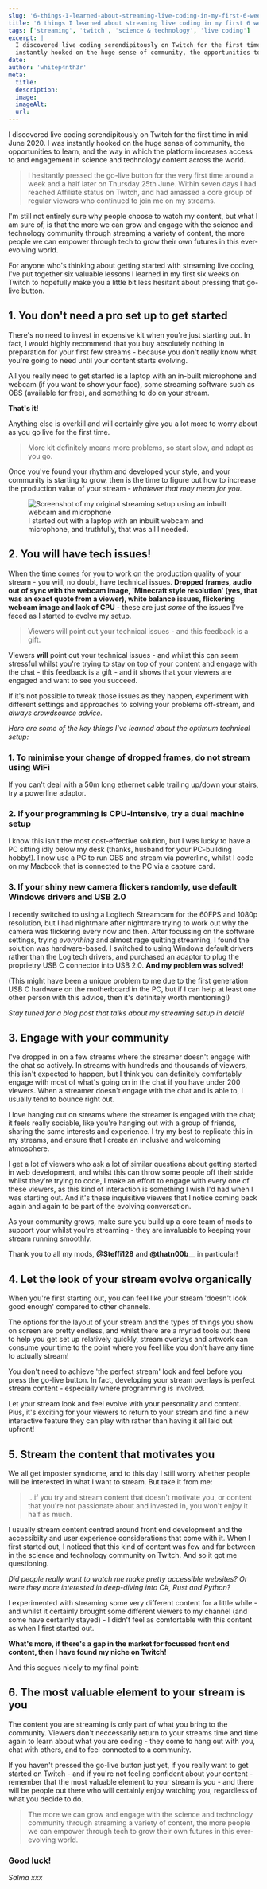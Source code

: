 ```yaml
---
slug: '6-things-I-learned-about-streaming-live-coding-in-my-first-6-weeks-on-Twitch'
title: '6 things I learned about streaming live coding in my first 6 weeks on Twitch'
tags: ['streaming', 'twitch', 'science & technology', 'live coding']
excerpt: |
  I discovered live coding serendipitously on Twitch for the first time in mid June 2020. I was
  instantly hooked on the huge sense of community, the opportunities to learn, and the way in which the platform increases access to and engagement in science and technology content across the world.
date:
author: 'whitep4nth3r'
meta:
  title:
  description:
  image:
  imageAlt:
  url:
---
```


I discovered live coding serendipitously on Twitch for the first time in mid June 2020. I was
instantly hooked on the huge sense of community, the opportunities to learn, and the way in which
the platform increases access to and engagement in science and technology content across the world.

> I hesitantly pressed the go-live button for the very first time around a week and a half later on
> Thursday 25th June. Within seven days I had reached Affiliate status on Twitch, and had amassed a
> core group of regular viewers who continued to join me on my streams.

I'm still not entirely sure why people choose to watch my content, but what I am sure of, is that
the more we can grow and engage with the science and technology community through streaming a
variety of content, the more people we can empower through tech to grow their own futures in this
ever-evolving world.

For anyone who's thinking about getting started with streaming live coding, I've put together six
valuable lessons I learned in my first six weeks on Twitch to hopefully make you a little bit less
hesitant about pressing that go-live button.

## 1. You don't need a pro set up to get started

There's no need to invest in expensive kit when you're just starting out. In fact, I would highly
recommend that you buy absolutely nothing in preparation for your first few streams - because you
don't really know what you're going to need until your content starts evolving.

All you really need to get started is a laptop with an in-built microphone and webcam (if you want
to show your face), some streaming software such as OBS (available for free), and something to do on
your stream.

**That's it!**

Anything else is overkill and will certainly give you a lot more to worry about as you go live for
the first time.

> More kit definitely means more problems, so start slow, and adapt as you go.

Once you've found your rhythm and developed your style, and your community is starting to grow, then
is the time to figure out how to increase the production value of your stream - _whatever that may
mean for you._

<figure>
 <img src="./img/blog/original-stream-setup.png"
         alt="Screenshot of my original streaming setup using an inbuilt webcam and microphone">
<figcaption>I started out with a laptop with an inbuilt webcam and microphone, and truthfully, that was all I needed.</figcaption>
</figure>

## 2. You will have tech issues!

When the time comes for you to work on the production quality of your stream - you will, no doubt,
have technical issues. **Dropped frames, audio out of sync with the webcam image, 'Minecraft style
resolution' (yes, that was an exact quote from a viewer), white balance issues, flickering webcam
image and lack of CPU** - these are just _some_ of the issues I've faced as I started to evolve my
setup.

> Viewers will point out your technical issues - and this feedback is a gift.

Viewers **will** point out your technical issues - and whilst this can seem stressful whilst you're
trying to stay on top of your content and engage with the chat - this feedback is a gift - and it
shows that your viewers are engaged and want to see you succeed.

If it's not possible to tweak those issues as they happen, experiment with different settings and
approaches to solving your problems off-stream, and _always crowdsource advice._

_Here are some of the key things I've learned about the optimum technical setup:_

### 1. To minimise your change of dropped frames, do not stream using WiFi

If you can't deal with a 50m long ethernet cable trailing up/down your stairs, try a powerline
adaptor.

### 2. If your programming is CPU-intensive, try a dual machine setup

I know this isn't the most cost-effective solution, but I was lucky to have a PC sitting idly below
my desk (thanks, husband for your PC-building hobby!). I now use a PC to run OBS and stream via
powerline, whilst I code on my Macbook that is connected to the PC via a capture card.

### 3. If your shiny new camera flickers randomly, use default Windows drivers and USB 2.0

I recently switched to using a Logitech Streamcam for the 60FPS and 1080p resolution, but I had
nightmare after nightmare trying to work out why the camera was flickering every now and then. After
focussing on the software settings, trying _everything_ and almost rage quitting streaming, I found
the solution was hardware-based. I switched to using Windows default drivers rather than the
Logitech drivers, and purchased an adaptor to plug the proprietry USB C connector into USB 2.0.
**And my problem was solved!**

(This might have been a unique problem to me due to the first generation USB C hardware on the
motherboard in the PC, but if I can help at least one other person with this advice, then it's
definitely worth mentioning!)

_Stay tuned for a blog post that talks about my streaming setup in detail!_

## 3. Engage with your community

I've dropped in on a few streams where the streamer doesn't engage with the chat so actively. In
streams with hundreds and thousands of viewers, this isn't expected to happen, but I think you can
definitely comfortably engage with most of what's going on in the chat if you have under 200
viewers. When a streamer doesn't engage with the chat and is able to, I usually tend to bounce right
out.

I love hanging out on streams where the streamer is engaged with the chat; it feels really sociable,
like you're hanging out with a group of friends, sharing the same interests and experience. I try my
best to replicate this in my streams, and ensure that I create an inclusive and welcoming
atmosphere.

I get a lot of viewers who ask a lot of similar questions about getting started in web development,
and whilst this can throw some people off their stride whilst they're trying to code, I make an
effort to engage with every one of these viewers, as this kind of interaction is something I wish
I'd had when I was starting out. And it's these inquisitive viewers that I notice coming back again
and again to be part of the evolving conversation.

As your community grows, make sure you build up a core team of mods to support your whilst you're
streaming - they are invaluable to keeping your stream running smoothly.

Thank you to all my mods, **@Steffi128** and **@thatn00b\_\_** in particular!

## 4. Let the look of your stream evolve organically

When you're first starting out, you can feel like your stream 'doesn't look good enough' compared to
other channels.

The options for the layout of your stream and the types of things you show on screen are pretty
endless, and whilst there are a myriad tools out there to help you get set up relatively quickly,
stream overlays and artwork can consume your time to the point where you feel like you don't have
any time to actually stream!

You don't need to achieve 'the perfect stream' look and feel before you press the go-live button. In
fact, developing your stream overlays is perfect stream content - especially where programming is
involved.

Let your stream look and feel evolve with your personality and content. Plus, it's exciting for your
viewers to return to your stream and find a new interactive feature they can play with rather than
having it all laid out upfront!

## 5. Stream the content that motivates you

We all get imposter syndrome, and to this day I still worry whether people will be interested in
what I want to stream. But take it from me:

> ...if you try and stream content that doesn't motivate you, or content that you're not passionate
> about and invested in, you won't enjoy it half as much.

I usually stream content centred around front end development and the accessibilty and user
experience considerations that come with it. When I first started out, I noticed that this kind of
content was few and far between in the science and technology community on Twitch. And so it got me
questioning.

_Did people really want to watch me make pretty accessible websites? Or were they more interested in
deep-diving into C#, Rust and Python?_

I experimented with streaming some very different content for a little while - and whilst it
certainly brought some different viewers to my channel (and some have certainly stayed) - I didn't
feel as comfortable with this content as when I first started out.

**What's more, if there's a gap in the market for focussed front end content, then I have found my
niche on Twitch!**

And this segues nicely to my final point:

## 6. The most valuable element to your stream is you

The content you are streaming is only part of what you bring to the community. Viewers don't
neccessarily return to your streams time and time again to learn about what you are coding - they
come to hang out with you, chat with others, and to feel connected to a community.

If you haven't pressed the go-live button just yet, if you really want to get started on Twitch -
and if you're not feeling confident about your content - remember that the most valuable element to
your stream is you - and there will be people out there who will certainly enjoy watching you,
regardless of what you decide to do.

> The more we can grow and engage with the science and technology community through streaming a
> variety of content, the more people we can empower through tech to grow their own futures in this
> ever-evolving world.

### Good luck!

_Salma xxx_
